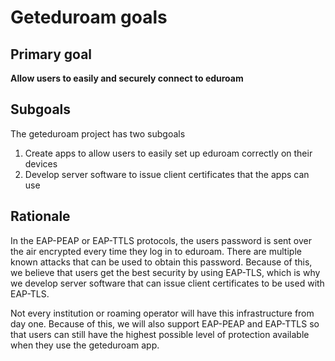 # Geteduroam goals

## Primary goal

**Allow users to easily and securely connect to eduroam**


## Subgoals

The geteduroam project has two subgoals

1. Create apps to allow users to easily set up eduroam correctly on their devices
2. Develop server software to issue client certificates that the apps can use


## Rationale

In the EAP-PEAP or EAP-TTLS protocols, the users password is sent over the air encrypted every time they log in to eduroam.  There are multiple known attacks that can be used to obtain this password.  Because of this, we believe that users get the best security by using EAP-TLS, which is why we develop server software that can issue client certificates to be used with EAP-TLS.

Not every institution or roaming operator will have this infrastructure from day one.  Because of this, we will also support EAP-PEAP and EAP-TTLS so that users can still have the highest possible level of protection available when they use the geteduroam app.
